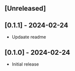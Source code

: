 ## [Unreleased]

## [0.1.1] - 2024-02-24

- Updaate readme

## [0.1.0] - 2024-02-24

- Initial release
